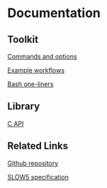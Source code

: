 # Documentation

<!-- [Getting started](getting_started.md) -->

## Toolkit

[Commands and options](commands.md)

[Example workflows](workflows.md)

[Bash one-liners](oneliners.md)

## Library

[C API](slow5curl_api/slow5curl.md)

<!-- [Python API]() -->

## Related Links

[Github repository](https://github.com/BonsonW/slow5curl)

[SLOW5 specification](https://hasindu2008.github.io/slow5specs)
